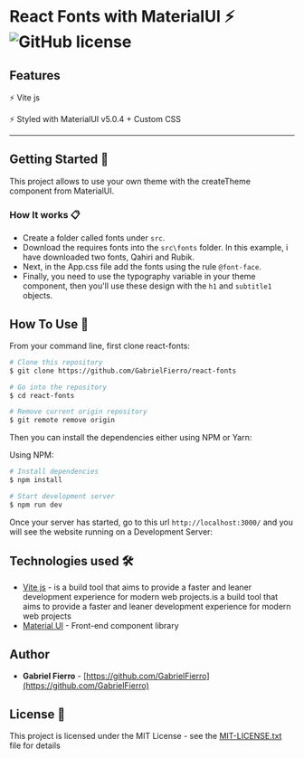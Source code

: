 ﻿# React Fonts with MaterialUI ⚡️ ![GitHub license](https://img.shields.io/github/license/GabrielFierro/Portfolio?color=blue)

## Features

⚡️ Vite js

⚡️ Styled with MaterialUI v5.0.4 + Custom CSS

---

## Getting Started 🚀

This project allows to use your own theme with the createTheme component from MaterialUI.

### How It works 📋

- Create a folder called fonts under `src`.
- Download the requires fonts into the `src\fonts` folder. In this example, i have downloaded two fonts, Qahiri and Rubik.
- Next, in the App.css file add the fonts using the rule `@font-face`.
- Finally, you need to use the typography variable in your theme component, then you'll use these design with the `h1` and `subtitle1` objects.

## How To Use 🔧

From your command line, first clone react-fonts:

```bash
# Clone this repository
$ git clone https://github.com/GabrielFierro/react-fonts

# Go into the repository
$ cd react-fonts

# Remove current origin repository
$ git remote remove origin
```

Then you can install the dependencies either using NPM or Yarn:

Using NPM:

```bash
# Install dependencies
$ npm install

# Start development server
$ npm run dev
```

Once your server has started, go to this url `http://localhost:3000/` and you will see the website running on a Development Server:

## Technologies used 🛠️

- [Vite js](https://vitejs.dev/) - is a build tool that aims to provide a faster and leaner development experience for modern web projects.is a build tool that aims to provide a faster and leaner development experience for modern web projects
- [Material UI](https://mui.com/) - Front-end component library

## Author

- **Gabriel Fierro** - [https://github.com/GabrielFierro](https://github.com/GabrielFierro)

## License 📄

This project is licensed under the MIT License - see the [MIT-LICENSE.txt](https://github.com/GabrielFierro/Portfolio/blob/master/MIT-LICENSE.txt) file for details
